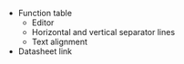- Function table
    - Editor
    - Horizontal and vertical separator lines
    - Text alignment
- Datasheet link
